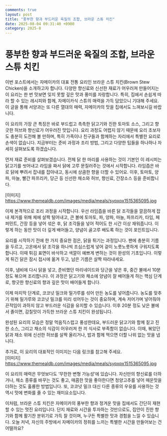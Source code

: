```yaml
---
comments: true
layout: post
title: "풍부한 향과 부드러운 육질의 조합, 브라운 스튜 치킨"
date: 2025-08-04 09:31:40 +0900
category: 2025-8
---
```


# 풍부한 향과 부드러운 육질의 조합, 브라운 스튜 치킨

이번 포스트에서는 자메이카의 대표 전통 요리인 브라운 스튜 치킨(Brown Stew Chicken)을 소개하고자 합니다. 다양한 향신료와 신선한 재료가 어우러져 만들어지는 이 요리는 한 번 맛보면 잊지 못할 깊은 맛과 풍미를 자랑합니다. 특히, 집에서 손쉽게 따라 할 수 있는 레시피와 함께, 자메이카식 스튜의 매력을 가득 담았으니 기대해 주세요. 이 글을 통해 서양과는 또 다른 열대의 매력, 자메이카의 맛을 집에서도 느껴보시길 바랍니다.

이 요리의 가장 큰 특징은 바로 부드럽고 촉촉한 닭고기와 진한 토마토 소스, 그리고 향긋한 허브와 향신료가 어우러진 맛입니다. 요리 과정도 어렵지 않기 때문에 요리 초보자도 충분히 도전해 볼 만하며, 특히 가족이나 친구들과 함께하는 자리에서 특별한 요리로 손색이 없습니다. 지금부터는 준비 과정과 조리 방법, 그리고 다양한 팁들을 하나하나 자세히 살펴보도록 하겠습니다.

먼저 재료 준비를 살펴보겠습니다. 전체 닭 한 마리를 사용하는 것이 기본인 이 레시피는 닭고기를 씻어내고 라임을 짜서 닭에 고루 문질러주는 것에서 시작합니다. 라임즙은 바로 닭에 뿌려서 잡내를 잡아내고, 동시에 상큼한 향을 더할 수 있어요. 이후, 토마토, 양파, 마늘, 빨간 파프리카, 당근 등 신선한 채소와 허브, 향신료, 간장소스 등을 준비합니다.

[이미지]
https://www.themealdb.com/images/media/meals/sypxpx1515365095.jpg

이제 본격적으로 조리 과정을 시작합니다. 우선 라임즙을 바른 닭 조각들을 깔끔하게 잡내 제거를 위해 체에 살짝 털어내고, 큰 볼에 토마토, 파, 양파, 마늘, 파프리카, 타임, 페퍼민트, 간장 등을 넣어 섞은 후, 닭 조각들을 넣어 적어도 한 시간 이상 재워줍니다. 이렇게 하는 동안 맛이 더 깊게 배어들고, 양념이 골고루 배도록 하는 것이 포인트입니다.

요리를 시작하기 전에 한 가지 중요한 점은, 닭을 튀기는 과정입니다. 팬에 충분히 기름을 두르고, 고온에서 닭 조각을 하나씩 조심스럽게 넣어 겉이 노릇노릇하게 구워지도록 합니다. 이때 튀김 표면이 바삭하고 색깔이 예쁘게 변하는 것이 완성의 기초입니다. 이렇게 튀긴 닭은 잠시 접시에 옮겨 두고, 남은 기름은 살짝 따라내세요. 

이후, 냄비에 다시 닭을 넣고, 준비했던 마리네이드와 당근을 넣은 후, 중간 불에서 10분 정도 볶으며 조리합니다. 이 과정은 닭고기와 채소에 양념이 잘 배어들게 하는 핵심 단계로, 향긋한 향신료의 향과 깊은 맛이 배어들게 합니다.

이제 마지막 단계로, 코코넛 밀크와 밀가루를 섞어 만든 농도를 넣어줍니다. 농도를 맞추기 위해 밀가루와 코코넛 밀크를 미리 섞어두는 것이 중요하며, 계속 저어가며 넣어줘야 끈적임이 과하지 않고 부드러운 식감을 유지할 수 있습니다. 이후 20분 정도 낮은 불에서 졸이면, 감칠맛이 가득한 브라운 스튜 치킨이 완성됩니다.

완성된 요리의 모습은 정말 먹음직스럽고 풍성한데요, 부드러운 닭고기와 함께 짙고 진한 소스, 그리고 채소의 식감이 어우러져 한 끼 식사로 부족함이 없습니다. 이때, 볶았던 닭과 채소 위에 신선한 허브를 살짝 올리거나, 밥과 함께 먹으면 더할 나위 없는 맛을 냅니다.

추가로, 이 요리의 대표적인 이미지는 다음 링크를 참고해 주세요.  
[이미지]  
https://www.themealdb.com/images/media/meals/sypxpx1515365095.jpg

이 요리의 매력은 무엇보다도 ‘무한한 변형 가능성’에 있습니다. 자신만의 향신료를 더하거나, 채소 종류를 바꾸는 것도 좋고, 매콤한 맛을 좋아한다면 청양고추를 넣어 매운맛을 더하는 것도 훌륭한 방법입니다. 또, 코코넛 밀크 대신 다른 종류의 우유를 사용하는 것 역시 맛에 변화를 줄 수 있는 재미요소입니다.

이처럼, 브라운 스튜 치킨은 자메이카의 풍부한 향과 정겨운 맛을 집에서도 간단히 재현할 수 있는 멋진 요리입니다. 단지 재료와 시간을 투자하는 것만으로도, 집안이 진한 향기와 함께 활기찬 분위기로 가득 찰 것이며, 누구든 특별한 맛과 경험을 느낄 수 있습니다. 오늘 저녁, 자신의 주방에서 자메이카의 정취를 느끼는 특별한 시간을 만들어보는 건 어떨까요?